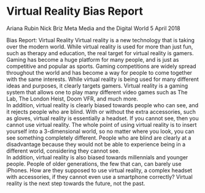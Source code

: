 # Virtual Reality Bias Report

Ariana Rubin
Nick Briz
Meta Media and the Digital World
5 April 2018

Bias Report: Virtual Reality
	Virtual reality is a new technology that is taking over the modern world.  While virtual reality is used for more than just fun, such as therapy and education, the real target for virtual reality is gamers.  Gaming has become a huge platform for many people, and is just as competitive and popular as sports.  Gaming competitions are widely spread throughout the world and has become a way for people to come together with the same interests.  While virtual reality is being used for many different ideas and purposes, it clearly targets gamers.  Virtual reality is a gaming system that allows one to play many different video games such as The Lab, The London Heist, Doom VFR, and much more.  
	In addition, virtual reality is clearly biased towards people who can see, and it rejects people who are blind.  With or without the extra accessories, such as gloves, virtual reality is essentially a headset.  If you cannot see, then you cannot use virtual reality.  The whole point of using virtual reality is to insert yourself into a 3-dimensional world, so no matter where you look, you can see something completely different.  People who are blind are clearly at a disadvantage because they would not be able to experience being in a different world, considering they cannot see.   
	In addition, virtual reality is also biased towards millennials and younger people.  People of older generations, the few that can, can barely use iPhones.  How are they supposed to use virtual reality, a complex headset with accessories, if they cannot even use a smartphone correctly?  Virtual reality is the next step towards the future, not the past.
